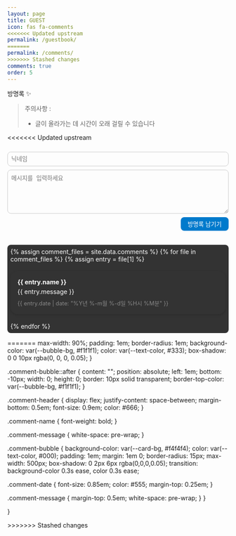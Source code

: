 ```yaml
---
layout: page
title: GUEST
icon: fas fa-comments
<<<<<<< Updated upstream
permalink: /guestbook/
=======
permalink: /comments/
>>>>>>> Stashed changes
comments: true
order: 5
---
```


방명록 ✨

> 주의사항 :
> - 글이 올라가는 데 시간이 오래 걸릴 수 있습니다


<<<<<<< Updated upstream
<form method="POST" action="https://comment-w-guestbook.lanitoous.workers.dev/api/handle/form" class="comment-form">
  <input type="text" name="fields[name]" placeholder="닉네임" required>
  <textarea name="fields[message]" placeholder="메시지를 입력하세요" required></textarea>
  <input type="hidden" name="options[slug]" value="2025">
  <button type="submit">방명록 남기기</button>
</form>

<div class="comments-container">
  {% assign comment_files = site.data.comments %}
  {% for file in comment_files %}
    {% assign entry = file[1] %}
    <div class="comment-bubble">
      <div class="name">{{ entry.name }}</div>
      <div class="message">{{ entry.message }}</div>
      <div class="date">{{ entry.date | date: "%Y년 %-m월 %-d일 %H시 %M분" }}</div>
    </div>
  {% endfor %}
</div>

<style>
.comment-form {
  display: flex;
  flex-direction: column;
  gap: 0.5rem;
  margin-top: 1.5rem;
}

.comment-form input[type="text"],
.comment-form textarea {
  padding: 0.5rem;
  border: 1px solid #ccc;
  border-radius: 0.5rem;
  background-color: var(--main-bg);
  color: var(--text-color);
}

.comment-form textarea {
  resize: vertical;
  height: 100px;
}

.comment-form button {
  align-self: flex-end;
  padding: 0.4rem 1rem;
  background-color: #007acc;
  color: white;
  border: none;
  border-radius: 0.5rem;
  cursor: pointer;
}

.comments-container {
  margin-top: 2rem;
  display: flex;
  flex-direction: column;
  gap: 1.2rem;
=======

<!-- guestbook.md -->
<div style="margin-bottom: 1em;">
  <form method="POST" action="https://comment-w-guestbook.lanitoous.workers.dev/api/handle/form" style="display: flex; flex-direction: column; gap: 0.5em; max-width: 400px;">
    <input type="text" name="name" placeholder="Name" required style="padding: 0.5em; border: 1px solid #ccc; border-radius: 8px;">
    <textarea name="message" placeholder="Your Comment" required rows="3" style="padding: 0.5em; border: 1px solid #ccc; border-radius: 8px;"></textarea>
    <button type="submit" style="padding: 0.5em; background: #333; color: #fff; border: none; border-radius: 8px;">남기기</button>
  </form>
</div>

---

***
<br/>

<!---댓글란--->


{% assign all_comments = site.data.comments %}
{% for filename in all_comments %}
  {% assign comment = filename[1] %}
  <div class="comment-bubble">
    <strong>{{ comment.name }}</strong>
    <div class="comment-date">
      {{ comment.date | date: "%Y년 %m월 %d일 %H:%M" }}
    </div>
    <div class="comment-message">{{ comment.message }}</div>
  </div>
{% endfor %}



<style>
.comment-list {
  display: flex;
  flex-direction: column;
  gap: 1em;
  margin-top: 1.5em;
>>>>>>> Stashed changes
}

.comment-bubble {
  position: relative;
<<<<<<< Updated upstream
  max-width: 100%;
  padding: 1rem;
  background: var(--card-bg);
  border-radius: 1rem;
  color: var(--text-color);
  box-shadow: 0 2px 5px rgba(0,0,0,0.15);
}

.comment-bubble .name {
  font-weight: bold;
  margin-bottom: 0.3rem;
}

.comment-bubble .date {
  font-size: 0.8rem;
  color: #888;
  margin-top: 0.5rem;
}

html[data-theme="dark"] .comment-form input,
html[data-theme="dark"] .comment-form textarea {
  background-color: #222;
  border-color: #444;
  color: #eee;
}

html[data-theme="dark"] .comment-form button {
  background-color: #3399ff;
}

html[data-theme="dark"] .comment-bubble {
  background-color: #333;
  color: #eee;
}

html[data-theme="dark"] .comment-bubble::after {
  border-color: #333 transparent transparent transparent;
}
</style>
=======
  max-width: 90%;
  padding: 1em;
  border-radius: 1em;
  background-color: var(--bubble-bg, #f1f1f1);
  color: var(--text-color, #333);
  box-shadow: 0 0 10px rgba(0, 0, 0, 0.05);
}

.comment-bubble::after {
  content: "";
  position: absolute;
  left: 1em;
  bottom: -10px;
  width: 0;
  height: 0;
  border: 10px solid transparent;
  border-top-color: var(--bubble-bg, #f1f1f1);
}

.comment-header {
  display: flex;
  justify-content: space-between;
  margin-bottom: 0.5em;
  font-size: 0.9em;
  color: #666;
}

.comment-name {
  font-weight: bold;
}

.comment-message {
  white-space: pre-wrap;
}

.comment-bubble {
  background-color: var(--card-bg, #f4f4f4);
  color:  var(--text-color, #000);
  padding: 1em;
  margin: 1em 0;
  border-radius: 15px;
  max-width: 500px;
  box-shadow: 0 2px 6px rgba(0,0,0,0.05);
  transition: background-color 0.3s ease, color 0.3s ease;


  .comment-date {
    font-size: 0.85em;
    color: #555;
    margin-top: 0.25em;
  }

  .comment-message {
    margin-top: 0.5em;
    white-space: pre-wrap;
  }
}


}

</style>
>>>>>>> Stashed changes

